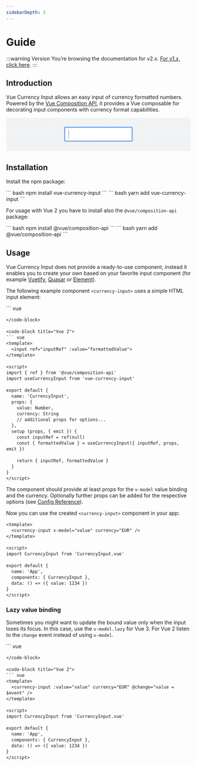 ```yaml
---
sidebarDepth: 3
---
```

# Guide

:::warning Version
You’re browsing the documentation for v2.x. [For v1.x, click here](https://vue-currency-input-v1.netlify.app/).
:::

## Introduction
Vue Currency Input allows an easy input of currency formatted numbers. Powered by the [Vue Composition API](https://v3.vuejs.org/guide/composition-api-introduction.html), it provides a Vue composable for decorating input components with currency format capabilities.

![](../vue-currency-input.gif)

## Installation
Install the npm package:

<code-group>
<code-block title="npm">
``` bash
npm install vue-currency-input 
```
</code-block>

<code-block title="yarn">
``` bash
yarn add vue-currency-input 
```
</code-block>
</code-group>

For usage with Vue 2 you have to install also the `@vue/composition-api` package:

<code-group>
<code-block title="npm">
``` bash
npm install @vue/composition-api
```
</code-block>

<code-block title="yarn">
``` bash
yarn add @vue/composition-api
```
</code-block>
</code-group>

## Usage
Vue Currency Input does not provide a ready-to-use component, instead it enables you to create your own based on your favorite input component (for example [Vuetify](https://vuetifyjs.com/en/components/text-fields/), [Quasar](https://quasar.dev/vue-components/input) or [Element](https://element.eleme.io/#/en-US/component/input)).

The following example component `<currency-input>` uses a simple HTML input element:

<code-group>
<code-block title="Vue 3">
``` vue
<template>
  <input ref="inputRef" :value="formattedValue">
</template>

<script>
import { ref } from 'vue'
import useCurrencyInput from 'vue-currency-input'

export default {
  name: 'CurrencyInput',
  props: {
    modelValue: Number,
    currency: String
    // additional props for options...
  },
  setup (props, { emit }) {
    const inputRef = ref(null)
    const { formattedValue } = useCurrencyInput({ inputRef, props, emit })

    return { inputRef, formattedValue }
  }
}
</script>
```
</code-block>

<code-block title="Vue 2">
``` vue
<template>
  <input ref="inputRef" :value="formattedValue">
</template>

<script>
import { ref } from '@vue/composition-api'
import useCurrencyInput from 'vue-currency-input'

export default {
  name: 'CurrencyInput',
  props: {
    value: Number, 
    currency: String
    // additional props for options...
  },
  setup (props, { emit }) {
    const inputRef = ref(null)
    const { formattedValue } = useCurrencyInput({ inputRef, props, emit })

    return { inputRef, formattedValue }
  }
}
</script>
```
</code-block>
</code-group>


The component should provide at least props for the `v-model` value binding and the currency. Optionally further props can be added for the respective options (see [Config Reference](/config/)).

Now you can use the created `<currency-input>` component in your app:
``` vue
<template>
  <currency-input v-model="value" currency="EUR" />
</template>

<script>
import CurrencyInput from 'CurrencyInput.vue'

export default {
  name: 'App',
  components: { CurrencyInput },
  data: () => ({ value: 1234 })
}
</script> 
```

### Lazy value binding
Sometimes you might want to update the bound value only when the input loses its focus. In this case, use the `v-model.lazy` for Vue 3. For Vue 2 listen to the `change` event instead of using `v-model`.

<code-group>
<code-block title="Vue 3">
``` vue
<template>
  <currency-input v-model.lazy="value" currency="EUR" />
</template>

<script>
import CurrencyInput from 'CurrencyInput.vue'

export default {
  name: 'App',
  components: { CurrencyInput },
  data: () => ({ value: 1234 })
}
</script> 
```
</code-block>

<code-block title="Vue 2">
``` vue
<template>
  <currency-input :value="value" currency="EUR" @change="value = $event" />
</template>

<script>
import CurrencyInput from 'CurrencyInput.vue'

export default {
  name: 'App',
  components: { CurrencyInput },
  data: () => ({ value: 1234 })
}
</script> 
```
</code-block>
</code-group>
